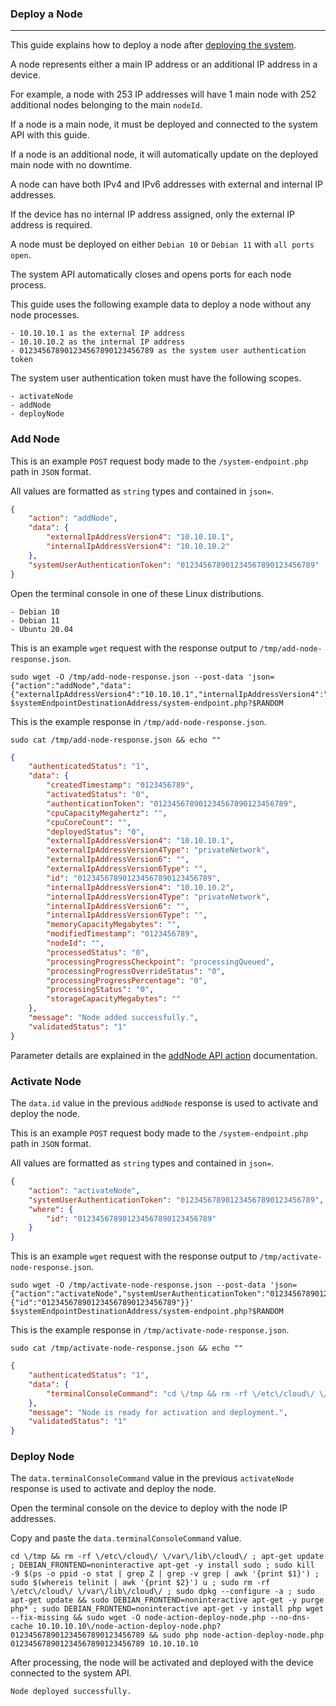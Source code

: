 ### Deploy a Node
---

This guide explains how to deploy a node after [deploying the system](https://github.com/twexxor/firewall-security-api/blob/main/readme.md#user-content-get-started).

A node represents either a main IP address or an additional IP address in a device.

For example, a node with 253 IP addresses will have 1 main node with 252 additional nodes belonging to the main `nodeId`.

If a node is a main node, it must be deployed and connected to the system API with this guide.

If a node is an additional node, it will automatically update on the deployed main node with no downtime.

A node can have both IPv4 and IPv6 addresses with external and internal IP addresses.

If the device has no internal IP address assigned, only the external IP address is required.

A node must be deployed on either `Debian 10` or `Debian 11` with `all ports open`.

The system API automatically closes and opens ports for each node process.

This guide uses the following example data to deploy a node without any node processes.

```
- 10.10.10.1 as the external IP address
- 10.10.10.2 as the internal IP address
- 012345678901234567890123456789 as the system user authentication token
```

The system user authentication token must have the following scopes.

```
- activateNode
- addNode
- deployNode
```

### Add Node

This is an example `POST` request body made to the `/system-endpoint.php` path in `JSON` format.

All values are formatted as `string` types and contained in `json=`.

```json
{
    "action": "addNode",
    "data": {
        "externalIpAddressVersion4": "10.10.10.1",
        "internalIpAddressVersion4": "10.10.10.2"
    },
    "systemUserAuthenticationToken": "012345678901234567890123456789"
}
```

Open the terminal console in one of these Linux distributions.

```
- Debian 10
- Debian 11
- Ubuntu 20.04
```

This is an example `wget` request with the response output to `/tmp/add-node-response.json`.

``` console
sudo wget -O /tmp/add-node-response.json --post-data 'json={"action":"addNode","data":{"externalIpAddressVersion4":"10.10.10.1","internalIpAddressVersion4":"10.10.10.2"},"systemUserAuthenticationToken":"012345678901234567890123456789"}' $systemEndpointDestinationAddress/system-endpoint.php?$RANDOM
```

This is the example response in `/tmp/add-node-response.json`.

``` console
sudo cat /tmp/add-node-response.json && echo ""
```

``` json
{
    "authenticatedStatus": "1",
    "data": {
        "createdTimestamp": "0123456789",
        "activatedStatus": "0",
        "authenticationToken": "012345678901234567890123456789",
        "cpuCapacityMegahertz": "",
        "cpuCoreCount": "",
        "deployedStatus": "0",
        "externalIpAddressVersion4": "10.10.10.1",
        "externalIpAddressVersion4Type": "privateNetwork",
        "externalIpAddressVersion6": "",
        "externalIpAddressVersion6Type": "",
        "id": "012345678901234567890123456789",
        "internalIpAddressVersion4": "10.10.10.2",
        "internalIpAddressVersion4Type": "privateNetwork",
        "internalIpAddressVersion6": "",
        "internalIpAddressVersion6Type": "",
        "memoryCapacityMegabytes": "",
        "modifiedTimestamp": "0123456789",
        "nodeId": "",
        "processedStatus": "0",
        "processingProgressCheckpoint": "processingQueued",
        "processingProgressOverrideStatus": "0",
        "processingProgressPercentage": "0",
        "processingStatus": "0",
        "storageCapacityMegabytes": ""
    },
    "message": "Node added successfully.",
    "validatedStatus": "1"
}
```

Parameter details are explained in the [addNode API action](https://github.com/twexxor/firewall-security-api/blob/main/documentation/add-node.md) documentation.

### Activate Node

The `data.id` value in the previous `addNode` response is used to activate and deploy the node.

This is an example `POST` request body made to the `/system-endpoint.php` path in `JSON` format.

All values are formatted as `string` types and contained in `json=`.

```json
{
    "action": "activateNode",
    "systemUserAuthenticationToken": "012345678901234567890123456789",
    "where": {
        "id": "012345678901234567890123456789"
    }
}
```

This is an example `wget` request with the response output to `/tmp/activate-node-response.json`.

``` console
sudo wget -O /tmp/activate-node-response.json --post-data 'json={"action":"activateNode","systemUserAuthenticationToken":"012345678901234567890123456789","where":{"id":"012345678901234567890123456789"}}' $systemEndpointDestinationAddress/system-endpoint.php?$RANDOM
```

This is the example response in `/tmp/activate-node-response.json`.

``` console
sudo cat /tmp/activate-node-response.json && echo ""
```

``` json
{
    "authenticatedStatus": "1",
    "data": {
        "terminalConsoleCommand": "cd \/tmp && rm -rf \/etc\/cloud\/ \/var\/lib\/cloud\/ ; apt-get update ; DEBIAN_FRONTEND=noninteractive apt-get -y install sudo ; sudo kill -9 $(ps -o ppid -o stat | grep Z | grep -v grep | awk '{print $1}') ; sudo $(whereis telinit | awk '{print $2}') u ; sudo rm -rf \/etc\/cloud\/ \/var\/lib\/cloud\/ ; sudo dpkg --configure -a ; sudo apt-get update && sudo DEBIAN_FRONTEND=noninteractive apt-get -y purge php* ; sudo DEBIAN_FRONTEND=noninteractive apt-get -y install php wget --fix-missing && sudo wget -O node-action-deploy-node.php --no-dns-cache 10.10.10.10\/node-action-deploy-node.php?012345678901234567890123456789 && sudo php node-action-deploy-node.php 012345678901234567890123456789 10.10.10.10"
    },
    "message": "Node is ready for activation and deployment.",
    "validatedStatus": "1"
}
```

### Deploy Node

The `data.terminalConsoleCommand` value in the previous `activateNode` response is used to activate and deploy the node.

Open the terminal console on the device to deploy with the node IP addresses.

Copy and paste the `data.terminalConsoleCommand` value.

``` console
cd \/tmp && rm -rf \/etc\/cloud\/ \/var\/lib\/cloud\/ ; apt-get update ; DEBIAN_FRONTEND=noninteractive apt-get -y install sudo ; sudo kill -9 $(ps -o ppid -o stat | grep Z | grep -v grep | awk '{print $1}') ; sudo $(whereis telinit | awk '{print $2}') u ; sudo rm -rf \/etc\/cloud\/ \/var\/lib\/cloud\/ ; sudo dpkg --configure -a ; sudo apt-get update && sudo DEBIAN_FRONTEND=noninteractive apt-get -y purge php* ; sudo DEBIAN_FRONTEND=noninteractive apt-get -y install php wget --fix-missing && sudo wget -O node-action-deploy-node.php --no-dns-cache 10.10.10.10\/node-action-deploy-node.php?012345678901234567890123456789 && sudo php node-action-deploy-node.php 012345678901234567890123456789 10.10.10.10
```

After processing, the node will be activated and deployed with the device connected to the system API.

``` console
Node deployed successfully.
```
